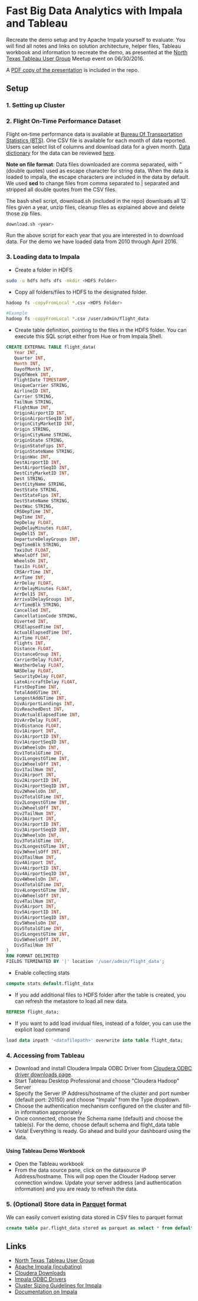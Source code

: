# Fast Big Data Analytics with Impala and Tableau

Recreate the demo setup and try Apache Impala yourself to evaluate.
You will find all notes and links on solution architecture, helper files, Tableau workbook
and information to recreate the demo, as presented at the
[North Texas Tableau User Group](http://www.meetup.com/North-Texas-Tableau-User-Group/events/231073378/)
Meetup event on 06/30/2016.

A [PDF copy of the presentation](https://github.com/Colaberry/impala-tableau-demo/blob/master/Apache%20Impala%20Meetup%20v2.pdf) is included in the repo.

## Setup

### 1. Setting up Cluster


### 2. Flight On-Time Performance Dataset
Flight on-time performance data is available at [Bureau Of Transportation Statistics (BTS)](http://www.transtats.bts.gov/DL_SelectFields.asp?Table_ID=236&DB_Short_Name=On-Time). One CSV file is available for each month of data reported. Users can select list of columns and download data for a given month. [Data dictionary](http://www.transtats.bts.gov/Fields.asp?Table_ID=236) for the data can be reviewed [here](http://www.transtats.bts.gov/Fields.asp?Table_ID=236).

**Note on file format**: Data files downloaded are comma separated, with "(double quotes) used as escape character for string data. When the data is loaded to impala, the escape characters are included in the data by default. We used **sed** to change files from comma separated to | separated and stripped all double quotes from the CSV files. 

The bash shell script, download.sh (included in the repo) downloads all 12 files given a year, unzip files, cleanup files as explained above and delete those zip files.

```bash
download.sh <year>
```

Run the above script for each year that you are interested in to download data. For the demo we have loaded data from 2010 through April 2016.

### 3. Loading data to Impala
* Create a folder in HDFS
```bash
sudo -u hdfs hdfs dfs -mkdir <HDFS Folder>
```

* Copy all folders/files to HDFS to the designated folder.
```bash
hadoop fs -copyFromLocal *.csv <HDFS Folder>

#Example
hadoop fs -copyFromLocal *.csv /user/admin/flight_data
```

* Create table definition, pointing to the files in the HDFS folder. You can execute this SQL script either from Hue or from Impala Shell.
```sql
CREATE EXTERNAL TABLE flight_data(
   Year INT,
   Quarter INT,
   Month INT,
   DayofMonth INT,
   DayOfWeek INT,
   FlightDate TIMESTAMP,
   UniqueCarrier STRING,
   AirlineID INT,
   Carrier STRING,
   TailNum STRING,
   FlightNum INT,
   OriginAirportID INT,
   OriginAirportSeqID INT,
   OriginCityMarketID INT,
   Origin STRING,
   OriginCityName STRING,
   OriginState STRING,
   OriginStateFips INT,
   OriginStateName STRING,
   OriginWac INT,
   DestAirportID INT,
   DestAirportSeqID INT,
   DestCityMarketID INT,
   Dest STRING,
   DestCityName STRING,
   DestState STRING,
   DestStateFips INT,
   DestStateName STRING,
   DestWac STRING,
   CRSDepTime INT,
   DepTime INT,
   DepDelay FLOAT,
   DepDelayMinutes FLOAT,
   DepDel15 INT,
   DepartureDelayGroups INT,
   DepTimeBlk STRING,
   TaxiOut FLOAT,
   WheelsOff INT,
   WheelsOn INT,
   TaxiIn FLOAT,
   CRSArrTime INT,
   ArrTime INT,
   ArrDelay FLOAT,
   ArrDelayMinutes FLOAT,
   ArrDel15 INT,
   ArrivalDelayGroups INT,
   ArrTimeBlk STRING,
   Cancelled INT,
   CancellationCode STRING,
   Diverted INT,
   CRSElapsedTime INT,
   ActualElapsedTime INT,
   AirTime FLOAT,
   Flights INT,
   Distance FLOAT,
   DistanceGroup INT,
   CarrierDelay FLOAT,
   WeatherDelay FLOAT,
   NASDelay FLOAT,
   SecurityDelay FLOAT,
   LateAircraftDelay FLOAT,
   FirstDepTime INT,
   TotalAddGTime INT,
   LongestAddGTime INT,
   DivAirportLandings INT,
   DivReachedDest INT,
   DivActualElapsedTime INT,
   DivArrDelay FLOAT,
   DivDistance FLOAT,
   Div1Airport INT,
   Div1AirportID INT,
   Div1AirportSeqID INT,
   Div1WheelsOn INT,
   Div1TotalGTime INT,
   Div1LongestGTime INT,
   Div1WheelsOff INT,
   Div1TailNum INT,
   Div2Airport INT,
   Div2AirportID INT,
   Div2AirportSeqID INT,
   Div2WheelsOn INT,
   Div2TotalGTime INT,
   Div2LongestGTime INT,
   Div2WheelsOff INT,
   Div2TailNum INT,
   Div3Airport INT,
   Div3AirportID INT,
   Div3AirportSeqID INT,
   Div3WheelsOn INT,
   Div3TotalGTime INT,
   Div3LongestGTime INT,
   Div3WheelsOff INT,
   Div3TailNum INT,
   Div4Airport INT,
   Div4AirportID INT,
   Div4AirportSeqID INT,
   Div4WheelsOn INT,
   Div4TotalGTime INT,
   Div4LongestGTime INT,
   Div4WheelsOff INT,
   Div4TailNum INT,
   Div5Airport INT,
   Div5AirportID INT,
   Div5AirportSeqID INT,
   Div5WheelsOn INT,
   Div5TotalGTime INT,
   Div5LongestGTime INT,
   Div5WheelsOff INT,
   Div5TailNum INT
)
ROW FORMAT DELIMITED
FIELDS TERMINATED BY '|' location '/user/admin/flight_data';
```

* Enable collecting stats
```sql
compute stats default.flight_data
```

* If you add additional files to HDFS folder after the table is created, you can refresh the metastore to load all new data.
```sql
REFRESH flight_data;
```

* If you want to add load invidual files, instead of a folder, you can use the explicit load command
```sql
load data inpath '<datafilepath>' overwrite into table flight_data;
```

### 4. Accessing from Tableau

* Download and install Cloudera Impala ODBC Driver from [Cloudera ODBC driver downloads page](http://www.cloudera.com/downloads/connectors/impala/odbc/2-5-33.html).
* Start Tableau Desktop Professional and choose "Cloudera Hadoop" Server
* Specify the Server IP Address/hostname of the cluster and port number (default port: 20150) and choose "Impala" from the Type dropdown.
* Choose the authentication mechanism configured on the cluster and fill-in information appropriately
* Once connected, choose the Schema name (default) and choose the table(s). For the demo, choose default schema and flight_data table
* Viola! Everything is ready. Go ahead and build your dashboard using the data.

#### Using Tableau Demo Workbook
* Open the Tableau workbook
* From the data source pane, click on the datasource IP Address/hostname. This will pop open the Clouder Hadoop server connection window. Update your server address (and authentication information) and you are ready to refresh the data. 


### 5. (Optional) Store data in [Parquet](https://parquet.apache.org/) format

We can easily convert existing data stored in CSV files to parquet format
```sql
create table par.flight_data stored as parquet as select * from default.flight_data 
```

## Links
* [North Texas Tableau User Group](http://www.meetup.com/North-Texas-Tableau-User-Group/events/231073378/)
* [Apache Impala (incubating)](http://impala.io/)
* [Cloudera Downloads](http://www.cloudera.com/downloads.html)
* [Impala ODBC Drivers](http://www.cloudera.com/downloads/connectors/impala/odbc/2-5-33.html)
* [Cluster Sizing Guidelines for Impala](http://www.cloudera.com/documentation/enterprise/latest/topics/impala_cluster_sizing.html)
* [Documentation on Impala](http://www.cloudera.com/documentation/enterprise/latest/topics/impala.html)

